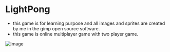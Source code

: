 # LightPong

- this game is for learning purpose and all images and sprites are created by me in the gimp open source software.
- this game is online multiplayer game with two player game.

![image](https://github.com/rk042/LightPong/assets/55497156/2bb36d1d-24ca-480c-886a-ab0633fa9ae6)
